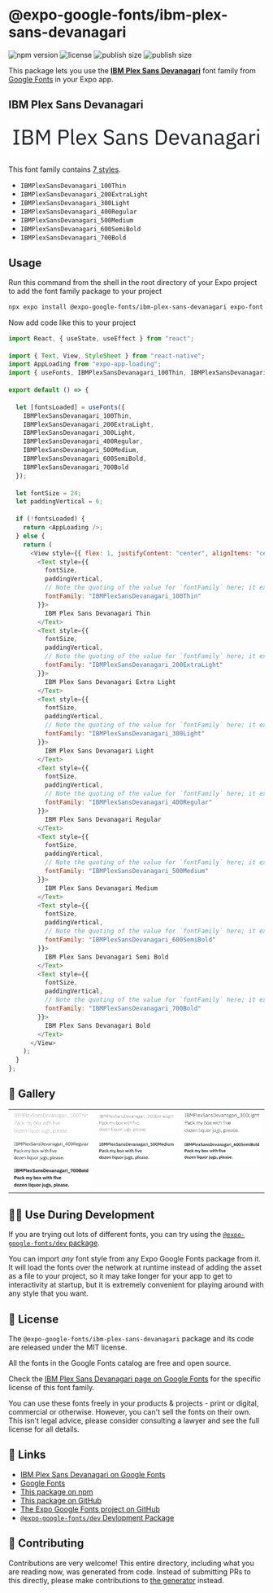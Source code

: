 # @expo-google-fonts/ibm-plex-sans-devanagari

![npm version](https://flat.badgen.net/npm/v/@expo-google-fonts/ibm-plex-sans-devanagari)
![license](https://flat.badgen.net/github/license/expo/google-fonts)
![publish size](https://flat.badgen.net/packagephobia/install/@expo-google-fonts/ibm-plex-sans-devanagari)
![publish size](https://flat.badgen.net/packagephobia/publish/@expo-google-fonts/ibm-plex-sans-devanagari)

This package lets you use the [**IBM Plex Sans Devanagari**](https://fonts.google.com/specimen/IBM+Plex+Sans+Devanagari) font family from [Google Fonts](https://fonts.google.com/) in your Expo app.

## IBM Plex Sans Devanagari

![IBM Plex Sans Devanagari](./font-family.png)

This font family contains [7 styles](#-gallery).

- `IBMPlexSansDevanagari_100Thin`
- `IBMPlexSansDevanagari_200ExtraLight`
- `IBMPlexSansDevanagari_300Light`
- `IBMPlexSansDevanagari_400Regular`
- `IBMPlexSansDevanagari_500Medium`
- `IBMPlexSansDevanagari_600SemiBold`
- `IBMPlexSansDevanagari_700Bold`

## Usage

Run this command from the shell in the root directory of your Expo project to add the font family package to your project

```sh
npx expo install @expo-google-fonts/ibm-plex-sans-devanagari expo-font expo-app-loading
```

Now add code like this to your project

```js
import React, { useState, useEffect } from "react";

import { Text, View, StyleSheet } from "react-native";
import AppLoading from "expo-app-loading";
import { useFonts, IBMPlexSansDevanagari_100Thin, IBMPlexSansDevanagari_200ExtraLight, IBMPlexSansDevanagari_300Light, IBMPlexSansDevanagari_400Regular, IBMPlexSansDevanagari_500Medium, IBMPlexSansDevanagari_600SemiBold, IBMPlexSansDevanagari_700Bold } from '@expo-google-fonts/ibm-plex-sans-devanagari';

export default () => {

  let [fontsLoaded] = useFonts({
    IBMPlexSansDevanagari_100Thin, 
    IBMPlexSansDevanagari_200ExtraLight, 
    IBMPlexSansDevanagari_300Light, 
    IBMPlexSansDevanagari_400Regular, 
    IBMPlexSansDevanagari_500Medium, 
    IBMPlexSansDevanagari_600SemiBold, 
    IBMPlexSansDevanagari_700Bold
  });

  let fontSize = 24;
  let paddingVertical = 6;

  if (!fontsLoaded) {
    return <AppLoading />;
  } else {
    return (
      <View style={{ flex: 1, justifyContent: "center", alignItems: "center" }}>
        <Text style={{
          fontSize,
          paddingVertical,
          // Note the quoting of the value for `fontFamily` here; it expects a string!
          fontFamily: "IBMPlexSansDevanagari_100Thin"
        }}>
          IBM Plex Sans Devanagari Thin
        </Text>
        <Text style={{
          fontSize,
          paddingVertical,
          // Note the quoting of the value for `fontFamily` here; it expects a string!
          fontFamily: "IBMPlexSansDevanagari_200ExtraLight"
        }}>
          IBM Plex Sans Devanagari Extra Light
        </Text>
        <Text style={{
          fontSize,
          paddingVertical,
          // Note the quoting of the value for `fontFamily` here; it expects a string!
          fontFamily: "IBMPlexSansDevanagari_300Light"
        }}>
          IBM Plex Sans Devanagari Light
        </Text>
        <Text style={{
          fontSize,
          paddingVertical,
          // Note the quoting of the value for `fontFamily` here; it expects a string!
          fontFamily: "IBMPlexSansDevanagari_400Regular"
        }}>
          IBM Plex Sans Devanagari Regular
        </Text>
        <Text style={{
          fontSize,
          paddingVertical,
          // Note the quoting of the value for `fontFamily` here; it expects a string!
          fontFamily: "IBMPlexSansDevanagari_500Medium"
        }}>
          IBM Plex Sans Devanagari Medium
        </Text>
        <Text style={{
          fontSize,
          paddingVertical,
          // Note the quoting of the value for `fontFamily` here; it expects a string!
          fontFamily: "IBMPlexSansDevanagari_600SemiBold"
        }}>
          IBM Plex Sans Devanagari Semi Bold
        </Text>
        <Text style={{
          fontSize,
          paddingVertical,
          // Note the quoting of the value for `fontFamily` here; it expects a string!
          fontFamily: "IBMPlexSansDevanagari_700Bold"
        }}>
          IBM Plex Sans Devanagari Bold
        </Text>
      </View>
    );
  }
};
```

## 🔡 Gallery


||||
|-|-|-|
|![IBMPlexSansDevanagari_100Thin](./IBMPlexSansDevanagari_100Thin.ttf.png)|![IBMPlexSansDevanagari_200ExtraLight](./IBMPlexSansDevanagari_200ExtraLight.ttf.png)|![IBMPlexSansDevanagari_300Light](./IBMPlexSansDevanagari_300Light.ttf.png)||
|![IBMPlexSansDevanagari_400Regular](./IBMPlexSansDevanagari_400Regular.ttf.png)|![IBMPlexSansDevanagari_500Medium](./IBMPlexSansDevanagari_500Medium.ttf.png)|![IBMPlexSansDevanagari_600SemiBold](./IBMPlexSansDevanagari_600SemiBold.ttf.png)||
|![IBMPlexSansDevanagari_700Bold](./IBMPlexSansDevanagari_700Bold.ttf.png)||||


## 👩‍💻 Use During Development

If you are trying out lots of different fonts, you can try using the [`@expo-google-fonts/dev` package](https://github.com/expo/google-fonts/tree/master/font-packages/dev#readme).

You can import _any_ font style from any Expo Google Fonts package from it. It will load the fonts over the network at runtime instead of adding the asset as a file to your project, so it may take longer for your app to get to interactivity at startup, but it is extremely convenient for playing around with any style that you want.


## 📖 License

The `@expo-google-fonts/ibm-plex-sans-devanagari` package and its code are released under the MIT license.

All the fonts in the Google Fonts catalog are free and open source.

Check the [IBM Plex Sans Devanagari page on Google Fonts](https://fonts.google.com/specimen/IBM+Plex+Sans+Devanagari) for the specific license of this font family.

You can use these fonts freely in your products & projects - print or digital, commercial or otherwise. However, you can't sell the fonts on their own. This isn't legal advice, please consider consulting a lawyer and see the full license for all details.

## 🔗 Links

- [IBM Plex Sans Devanagari on Google Fonts](https://fonts.google.com/specimen/IBM+Plex+Sans+Devanagari)
- [Google Fonts](https://fonts.google.com/)
- [This package on npm](https://www.npmjs.com/package/@expo-google-fonts/ibm-plex-sans-devanagari)
- [This package on GitHub](https://github.com/expo/google-fonts/tree/master/font-packages/ibm-plex-sans-devanagari)
- [The Expo Google Fonts project on GitHub](https://github.com/expo/google-fonts)
- [`@expo-google-fonts/dev` Devlopment Package](https://github.com/expo/google-fonts/tree/master/font-packages/dev)

## 🤝 Contributing

Contributions are very welcome! This entire directory, including what you are reading now, was generated from code. Instead of submitting PRs to this directly, please make contributions to [the generator](https://github.com/expo/google-fonts/tree/master/packages/generator) instead.
